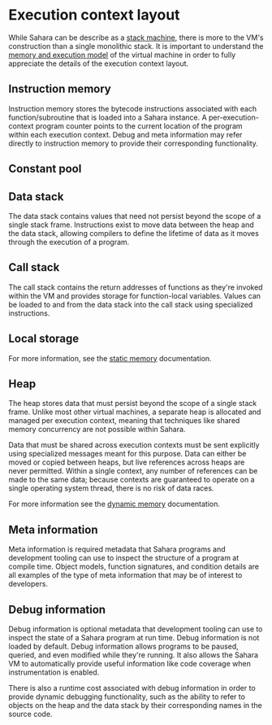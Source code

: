 # Execution context layout

While Sahara can be describe as a [stack machine](https://en.wikipedia.org/wiki/Stack_machine), there is more to the
VM's construction than a single monolithic stack. It is important to understand the [memory and execution
model](./memory-execution-model.md) of the virtual machine in order to fully appreciate the details of the execution
context layout.

## Instruction memory

Instruction memory stores the bytecode instructions associated with each function/subroutine that is loaded into a
Sahara instance. A per-execution-context program counter points to the current location of the program within each
execution context. Debug and meta information may refer directly to instruction memory to provide their corresponding
functionality.

## Constant pool

## Data stack

The data stack contains values that need not persist beyond the scope of a single stack frame. Instructions exist to
move data between the heap and the data stack, allowing compilers to define the lifetime of data as it moves through the
execution of a program.

## Call stack

The call stack contains the return addresses of functions as they're invoked within the VM and provides storage for
function-local variables. Values can be loaded to and from the data stack into the call stack using specialized
instructions.

## Local storage

For more information, see the [static memory](./static-memory.md) documentation.

## Heap

The heap stores data that must persist beyond the scope of a single stack frame. Unlike most other virtual machines, a
separate heap is allocated and managed per execution context, meaning that techniques like shared memory concurrency are
not possible within Sahara.

Data that must be shared across execution contexts must be sent explicitly using specialized messages meant for this
purpose. Data can either be moved or copied between heaps, but live references across heaps are never permitted. Within
a single context, any number of references can be made to the same data; because contexts are guaranteed to operate on a
single operating system thread, there is no risk of data races.

For more information see the [dynamic memory](./dynamic-memory.md) documentation.

## Meta information

Meta information is required metadata that Sahara programs and development tooling can use to inspect the structure of a
program at compile time. Object models, function signatures, and condition details are all examples of the type of
meta information that may be of interest to developers.

## Debug information

Debug information is optional metadata that development tooling can use to inspect the state of a Sahara program at
run time. Debug information is not loaded by default. Debug information allows programs to be paused, queried, and even
modified while they're running. It also allows the Sahara VM to automatically provide useful information like code
coverage when instrumentation is enabled.

There is also a runtime cost associated with debug information in order to provide dynamic debugging functionality, such
as the ability to refer to objects on the heap and the data stack by their corresponding names in the source code.



